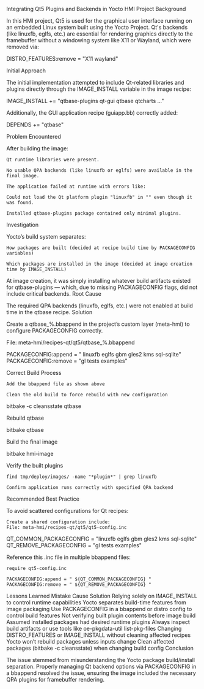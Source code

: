 Integrating Qt5 Plugins and Backends in Yocto HMI Project
Background

In this HMI project, Qt5 is used for the graphical user interface running on an embedded Linux system built using the Yocto Project. Qt's backends (like linuxfb, eglfs, etc.) are essential for rendering graphics directly to the framebuffer without a windowing system like X11 or Wayland, which were removed via:

DISTRO_FEATURES:remove = "X11 wayland"

Initial Approach

The initial implementation attempted to include Qt-related libraries and plugins directly through the IMAGE_INSTALL variable in the image recipe:

IMAGE_INSTALL += "qtbase-plugins qt-gui qtbase qtcharts ..."

Additionally, the GUI application recipe (guiapp.bb) correctly added:

DEPENDS += "qtbase"

Problem Encountered

After building the image:

    Qt runtime libraries were present.

    No usable QPA backends (like linuxfb or eglfs) were available in the final image.

    The application failed at runtime with errors like:

    Could not load the Qt platform plugin "linuxfb" in "" even though it was found.

    Installed qtbase-plugins package contained only minimal plugins.

Investigation

Yocto’s build system separates:

    How packages are built (decided at recipe build time by PACKAGECONFIG variables)

    Which packages are installed in the image (decided at image creation time by IMAGE_INSTALL)

At image creation, it was simply installing whatever build artifacts existed for qtbase-plugins — which, due to missing PACKAGECONFIG flags, did not include critical backends.
Root Cause

The required QPA backends (linuxfb, eglfs, etc.) were not enabled at build time in the qtbase recipe.
Solution

Create a qtbase_%.bbappend in the project’s custom layer (meta-hmi) to configure PACKAGECONFIG correctly.

File: meta-hmi/recipes-qt/qt5/qtbase_%.bbappend

PACKAGECONFIG:append = " linuxfb eglfs gbm gles2 kms sql-sqlite"
PACKAGECONFIG:remove = "gl tests examples"

Correct Build Process

    Add the bbappend file as shown above

    Clean the old build to force rebuild with new configuration

bitbake -c cleansstate qtbase

Rebuild qtbase

bitbake qtbase

Build the final image

bitbake hmi-image

Verify the built plugins

    find tmp/deploy/images/ -name "*plugin*" | grep linuxfb

    Confirm application runs correctly with specified QPA backend

Recommended Best Practice

To avoid scattered configurations for Qt recipes:

    Create a shared configuration include:
    File: meta-hmi/recipes-qt/qt5/qt5-config.inc

QT_COMMON_PACKAGECONFIG = "linuxfb eglfs gbm gles2 kms sql-sqlite"
QT_REMOVE_PACKAGECONFIG = "gl tests examples"

Reference this .inc file in multiple bbappend files:

    require qt5-config.inc

    PACKAGECONFIG:append = " ${QT_COMMON_PACKAGECONFIG} "
    PACKAGECONFIG:remove = " ${QT_REMOVE_PACKAGECONFIG} "

Lessons Learned
Mistake	Cause	Solution
Relying solely on IMAGE_INSTALL to control runtime capabilities	Yocto separates build-time features from image packaging	Use PACKAGECONFIG in a bbappend or distro config to control build features
Not verifying built plugin contents before image build	Assumed installed packages had desired runtime plugins	Always inspect build artifacts or use tools like oe-pkgdata-util list-pkg-files
Changing DISTRO_FEATURES or IMAGE_INSTALL without cleaning affected recipes	Yocto won’t rebuild packages unless inputs change	Clean affected packages (bitbake -c cleansstate) when changing build config
Conclusion

The issue stemmed from misunderstanding the Yocto package build/install separation. Properly managing Qt backend options via PACKAGECONFIG in a bbappend resolved the issue, ensuring the image included the necessary QPA plugins for framebuffer rendering.
